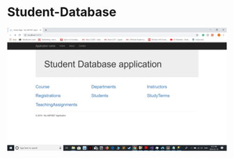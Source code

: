 # Student-Database
<img src="https://raw.githubusercontent.com/AkshayJ77/Student-Database/master/screenshots/Screenshot%20(94).png">
